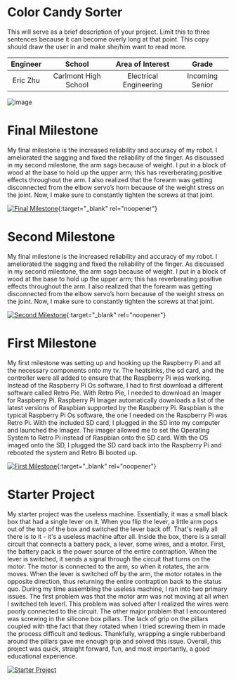 ﻿# Color Candy Sorter
This will serve as a brief description of your project. Limit this to three sentences because it can become overly long at that point. This copy should draw the user in and make she/him want to read more.

| **Engineer** | **School** | **Area of Interest** | **Grade** |
|:--:|:--:|:--:|:--:|
| Eric Zhu | Carlmont High School| Electrical Engineering | Incoming Senior

![image](https://user-images.githubusercontent.com/107578591/174335797-80d5601a-d719-45d7-a10f-01ea3ed9bb18.png)
  
# Final Milestone
My final milestone is the increased reliability and accuracy of my robot. I ameliorated the sagging and fixed the reliability of the finger. As discussed in my second milestone, the arm sags because of weight. I put in a block of wood at the base to hold up the upper arm; this has reverberating positive effects throughout the arm. I also realized that the forearm was getting disconnected from the elbow servo’s horn because of the weight stress on the joint. Now, I make sure to constantly tighten the screws at that joint. 

[![Final Milestone](https://res.cloudinary.com/marcomontalbano/image/upload/v1612573869/video_to_markdown/images/youtube--F7M7imOVGug-c05b58ac6eb4c4700831b2b3070cd403.jpg )](https://www.youtube.com/watch?v=F7M7imOVGug&feature=emb_logo "Final Milestone"){:target="_blank" rel="noopener"}

# Second Milestone
My final milestone is the increased reliability and accuracy of my robot. I ameliorated the sagging and fixed the reliability of the finger. As discussed in my second milestone, the arm sags because of weight. I put in a block of wood at the base to hold up the upper arm; this has reverberating positive effects throughout the arm. I also realized that the forearm was getting disconnected from the elbow servo’s horn because of the weight stress on the joint. Now, I make sure to constantly tighten the screws at that joint.

[![Second Milestone](https://res.cloudinary.com/marcomontalbano/image/upload/v1612574014/video_to_markdown/images/youtube--y3VAmNlER5Y-c05b58ac6eb4c4700831b2b3070cd403.jpg)](https://www.youtube.com/watch?v=y3VAmNlER5Y&feature=emb_logo "Second Milestone"){:target="_blank" rel="noopener"}

# First Milestone
My first milestone was setting up and hooking up the Raspberry Pi and all the necessary components onto my tv. The heatsinks, the sd card, and the controller were all added to ensure that the Raspberry Pi was working. Instead of the Raspberry Pi Os software, I had to first download a different software called Retro Pie. With Retro Pie, I needed to download an Imager for Raspberry Pi. Raspberry Pi Imager automatically downloads a list of the latest versions of Raspbian supported by the Raspberry Pi. Raspbian is the typical Raspberry Pi Os software, the one I needed on the Raspberry Pi was Retro Pi. With the included SD card, I plugged in the SD into my computer and launched the Imager. The imager allowed me to set the Operating System to Retro Pi instead of Raspbian onto the SD card. With the OS imaged onto the SD, I plugged the SD card back into the Raspberry Pi and rebooted the system and Retro Bi booted up.

[![First Milestone](https://res.cloudinary.com/marcomontalbano/image/upload/v1612574117/video_to_markdown/images/youtube--CaCazFBhYKs-c05b58ac6eb4c4700831b2b3070cd403.jpg)](https://www.youtube.com/watch?v=CaCazFBhYKs "First Milestone"){:target="_blank" rel="noopener"}

# Starter Project
My starter project was the useless machine. Essentially, it was a small black box that had a single lever on it. When you flip the lever, a little arm pops out of the top of the box and switched the lever back off. That's really all there is to it - it's a useless machine after all. Inside the box, there is a small circuit that connects a battery pack, a lever, some wires, and a motor. First, the battery pack is the power source of the entire contraption. When the lever is switched, it sends a signal through the circuit that turns on the motor. The motor is connected to the arm, so when it rotates, the arm moves. When the lever is switched off by the arm, the motor rotates in the opposite direction, thus returning the entire contraption back to the status quo. During my time assembling the useless machine, I ran into two primary issues. The first problem was that the motor arm was not moving at all when I switched teh leverl. This problem was solved after I realized the wires were poorly connected to the circuit. The other major problem that I encountered was screwing in the silicone box pillars. The lack of grip on the pillars coupled with tthe fact that they rotated when I tried screwing them in made the process difficult and tedious. Thankfully, wrapping a single rubberband around the pillars gave me enough grip and solved this issue. Overall, this project was quick, straight forward, fun, and most importantly, a good educational experience.

[![Starter Project](https://i3.ytimg.com/vi/lgbKN82H8b4/maxresdefault.jpg)](https://www.youtube.com/watch?v=lgbKN82H8b4)

